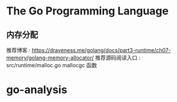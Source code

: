 # The Go Programming Language

## 内存分配
推荐博客 : https://draveness.me/golang/docs/part3-runtime/ch07-memory/golang-memory-allocator/
推荐源码阅读入口 : src/runtime/malloc.go mallocgc 函数

# go-analysis
